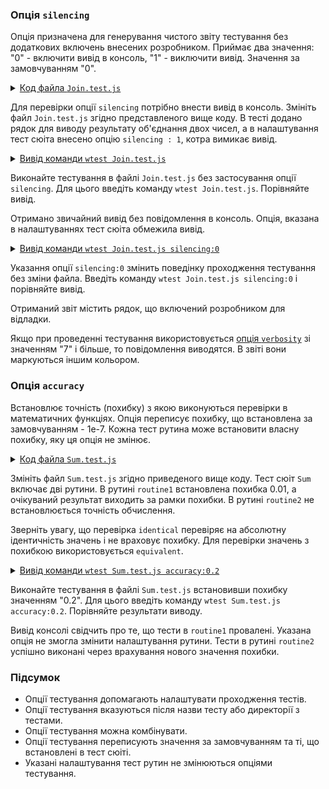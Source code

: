 ### Опція `silencing`

Опція призначена для генерування чистого звіту тестування без додаткових включень  внесених розробником. Приймає два значення: "0" - включити вивід в консоль, "1" - виключити вивід. Значення за замовчуванням "0".

<details>
    <summary><u>Код файла <code>Join.test.js</code></u></summary>

```js    

let _ = require( 'wTesting' );
let Join = require( './Join.js' );

//

function routine1( test )
{
  test.case = 'pass';
  test.identical( Join.join( 'Hello ', 'world!' ), 'Hello world!' );
  console.log( Join.join(1, 2));  
  test.identical( Join.join( 1, 2 ), '12' );

  test.case = 'fail';
  test.identical( Join.join( 1, 3 ), 13 );

}

//

var Self =
{
  name : 'Join',
  silencing : 1,
  tests :
  {
    routine1,
  }
}

//

Self = wTestSuite( Self );
if( typeof module !== 'undefined' && !module.parent )
wTester.test( Self.name );

```

</details>

Для перевірки опції `silencing` потрібно внести вивід в консоль. Змініть файл `Join.test.js` згідно представленого вище коду. В тесті додано рядок для виводу результату об'єднання двох чисел, а в налаштування тест сюіта внесено опцію `silencing : 1`, котра вимикає вивід.

<details>
  <summary><u>Вивід команди <code>wtest Join.test.js</code></u></summary>

```
[user@user ~]$ wtest Join.test.js
Running test suite ( Join ) ..
    at  /path_to_module/testCreation/Join.test.js:40

        Test check ( Join / routine1 / fail # 3 ) ... failed
      Failed test routine ( Join / routine1 ) in 0.091s

    Passed test checks 2 / 3
    Passed test cases 1 / 2
    Passed test routines 0 / 1
    Test suite ( Join ) ... in 0.197s ... failed



  Testing ... in 0.272s ... failed

```

</details>

Виконайте тестування в файлі `Join.test.js` без застосування опції `silencing`. Для цього введіть команду `wtest Join.test.js`. Порівняйте вивід.

Отримано звичайний вивід без повідомлення в консоль. Опція, вказана в налаштуваннях тест сюіта обмежила вивід.

<details>
  <summary><u>Вивід команди <code>wtest Join.test.js silencing:0</code></u></summary>

```
[user@user ~]$ wtest Join.test.js silencing:0
Running test suite ( Join ) ..
    at  /path_to_module/testCreation/Join.test.js:40
12

        Test check ( Join / routine1 / fail # 3 ) ... failed
      Failed test routine ( Join / routine1 ) in 0.097s

    Passed test checks 2 / 3
    Passed test cases 1 / 2
    Passed test routines 0 / 1
    Test suite ( Join ) ... in 0.194s ... failed



  Testing ... in 0.261s ... failed

```

</details>

Указання опції `silencing:0` змінить поведінку проходження тестування без зміни файла. Введіть команду `wtest Join.test.js silencing:0` і порівняйте вивід.

Отриманий звіт містить рядок, що включений розробником для відладки.

Якщо при проведенні тестування використовується [опція `verbosity`](Verbosity.md) зі значенням "7" і більше, то повідомлення виводятся. В звіті вони маркуються іншим кольором.

### Опція `accuracy`

Встановлює точність (похибку) з якою виконуються перевірки в математичних функціях. Опція переписує похибку, що встановлена за замовчуванням - 1е-7. Кожна тест рутина може встановити власну похибку, яку ця опція не змінює.

<details>
    <summary><u>Код файла <code>Sum.test.js</code></u></summary>

```js    
let _ = require( 'wTesting' );
let Sum = require( './Sum.js' );

//

function routine1( test )
{
  test.equivalent( Sum.sum( 1, 1 ), 2.03 );
  test.equivalent( Sum.sum( 2, -1 ), 1.04 );
}
routine1.accuracy = 1e-2

//

function routine2( test )
{
  test.equivalent( Sum.sum( 1, 1 ), 2.1 );
  test.equivalent( Sum.sum( 2, -1 ), 0.9 );
}

//

var Self =
{
  name : 'Sum',
  tests :
  {
    routine1,
    routine2,
  }
}

//

Self = wTestSuite( Self );
if( typeof module !== 'undefined' && !module.parent )
wTester.test( Self.name );  

```

</details>

Змініть файл `Sum.test.js` згідно приведеного вище коду. Тест сюіт `Sum` включає дві рутини. В рутині `routine1` встановлена похибка 0.01, а очікуваний результат виходить за рамки похибки. В рутині `routine2` не встановлюється точність обчислення.

Зверніть увагу, що перевірка `identical` перевіряє на абсолютну ідентичність значень і не враховує похибку. Для перевірки значень з похибкою використовується `equivalent`.

<details>
  <summary><u>Вивід команди <code>wtest Sum.test.js accuracy:0.2</code></u></summary>

```
[user@user ~]$ wtest Sum.test.js accuracy:0.2
Running test suite ( Sum ) ..
    at  /path_to_module/testCreation/Sum.test.js:35

        Test check ( Sum / routine1 /  # 1 ) ... failed
        Test check ( Sum / routine1 /  # 2 ) ... failed
      Failed test routine ( Sum / routine1 ) in 0.146s
      Passed test routine ( Sum / routine2 ) in 0.045s

    Passed test checks 2 / 4
    Passed test cases 0 / 0
    Passed test routines 1 / 2
    Test suite ( Sum ) ... in 0.333s ... failed



  Testing ... in 0.414s ... failed

```

</details>

Виконайте тестування в файлі `Sum.test.js` встановивши похибку значенням "0.2". Для цього введіть команду `wtest Sum.test.js accuracy:0.2`. Порівняйте результати виводу.

Вивід консолі свідчить про те, що тести в `routine1` провалені. Указана опція не змогла змінити налаштування рутини. Тести в рутині `routine2` успішно виконані через врахування нового значення похибки.

### Підсумок

- Опції тестування допомагають налаштувати проходження тестів.
- Опції тестування вказуються після назви тесту або директорії з тестами.
- Опції тестування можна комбінувати.
- Опції тестування переписують значення за замовчуванням та ті, що встановлені в тест сюіті.
- Указані налаштування тест рутин не змінюються опціями тестування.
